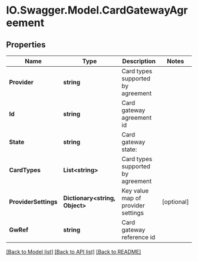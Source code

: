# IO.Swagger.Model.CardGatewayAgreement
## Properties

Name | Type | Description | Notes
------------ | ------------- | ------------- | -------------
**Provider** | **string** | Card types supported by agreement | 
**Id** | **string** | Card gateway agreement id | 
**State** | **string** | Card gateway state: | 
**CardTypes** | **List&lt;string&gt;** | Card types supported by agreement | 
**ProviderSettings** | **Dictionary&lt;string, Object&gt;** | Key value map of provider settings | [optional] 
**GwRef** | **string** | Card gateway reference id | 

[[Back to Model list]](../README.md#documentation-for-models) [[Back to API list]](../README.md#documentation-for-api-endpoints) [[Back to README]](../README.md)

